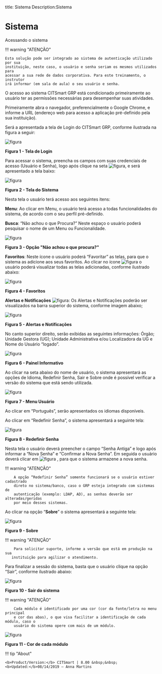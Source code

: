 title: Sistema
Description:Sistema
# Sistema

Acessando o sistema

!!! warning "ATENÇÃO"

    Esta solução pode ser integrado ao sistema de autenticação utilizado por sua
    instituição, neste caso, o usuário e senha seriam os mesmos utilizados para
    acessar a sua rede de dados corporativa. Para este treinamento, o instrutor
    irá informar (em sala de aula) o seu usuário e senha.

O acesso ao sistema CITSmart GRP está condicionado primeiramente ao usuário ter
as permissões necessárias para desempenhar suas atividades.

Primeiramente abra o navegador, preferencialmente o Google Chrome, e informe a
URL (endereço web para acesso a aplicação pré-definido pela sua instituição).

Será a apresentada a tela de Login do CITSmart GRP, conforme ilustrada na figura
a seguir:

   ![figura](images/system-1.png)

   **Figura 1 - Tela de Login**

Para acessar o sistema, preencha os campos com suas credenciais de acesso
(Usuário e Senha), logo após clique na seta ![figura](images/system-2.png), e será apresentado a tela baixo:

   ![figura](images/system-3.png)

   **Figura 2 - Tela do Sistema**

Nesta tela o usuário terá acesso aos seguintes itens:

**Menu**: Ao clicar em Menu, o usuário terá acesso a todas funcionalidades do
sistema, de acordo com o seu perfil pré-definido.

**Busca**: “Não achou o que Procura?” Neste espaço o usuário poderá pesquisar o
nome de um Menu ou Funcionalidade.

   ![figura](images/system-4.png)

   **Figura 3 - Opção "Não achou o que procura?"**

**Favoritos**: Neste ícone o usuário poderá “Favoritar” as telas, para que o
sistema as adicione aos seus favoritos. Ao clicar no ícone ![figura](images/system-5.png) o usuário poderá
visualizar todas as telas adicionadas, conforme ilustrado abaixo:

   ![figura](images/system-6.png)

   **Figura 4 - Favoritos**

**Alertas e Notificações** ![figura](images/system-7.png): Os Alertas e Notificações poderão ser visualizados
na barra superior do sistema, conforme imagem abaixo;

   ![figura](images/system-8.png)
    
   **Figura 5 - Alertas e Notificações**

No canto superior direito, serão exibidas as seguintes informações: Órgão;
Unidade Gestora (UG); Unidade Administrativa e/ou Localizadora da UG e Nome do
Usuário “logado”.

   ![figura](images/system-9.png)
    
   **Figura 6 - Painel Informativo**

Ao clicar na seta abaixo do nome de usuário, o sistema apresentará as opções de
Idioma, Redefinir Senha, Sair e Sobre onde é possível verificar a versão do
sistema que está sendo utilizada.

   ![figura](images/system-11.png)
    
   **Figura 7 - Menu Usuário**

Ao clicar em “Português”, serão apresentados os idiomas disponíveis.

Ao clicar em “Redefinir Senha”, o sistema apresentará a seguinte tela:

   ![figura](images/system-12.png)
    
   **Figura 8 - Redefinir Senha**

Nesta tela o usuário deverá preencher o campo “Senha Antiga” e logo após
informar a “Nova Senha” e “Confirmar a Nova Senha”. Em seguida o usuário deverá
clicar em ![figura](images/system-13.png) , para que o sistema armazene a nova senha.

   !!! warning "ATENÇÃO"

        A opção “Redefinir Senha” somente funcionará se o usuário estiver cadastrado
        direto no sistema/banco, caso o GRP esteja integrado com sistemas de
        autenticação (exemplo: LDAP, AD), as senhas deverão ser alteradas/geridas
        por meio desses sistemas.

Ao clicar na opção “**Sobre**” o sistema apresentará a seguinte tela:

   ![figura](images/system-14.png)

   **Figura 9 - Sobre**

   !!! warning "ATENÇÃO"

        Para solicitar suporte, informe a versão que está em produção na sua
       instituição para agilizar o atendimento.

Para finalizar a sessão do sistema, basta que o usuário clique na opção “Sair”,
conforme ilustrado abaixo:

   ![figura](images/system-15.png)
    
   **Figura 10 - Sair do sistema**

   !!! warning "ATENÇÃO"

        Cada módulo é identificado por uma cor (cor da fonte/letra no menu principal
        e cor das abas), o que visa facilitar a identificação de cada módulo, caso o
        usuário do sistema opere com mais de um módulo.

![figura](images/system-16.png)

**Figura 11 - Cor de cada módulo**


!!! tip "About"

    <b>Product/Version:</b> CITSmart | 8.00 &nbsp;&nbsp;
    <b>Updated:</b>08/14/2019 – Anna Martins

